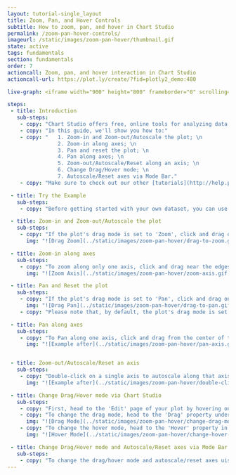 ```yaml
---
layout: tutorial-single_layout
title: Zoom, Pan, and Hover Controls
subtitle: How to zoom, pan, and hover in Chart Studio
permalink: /zoom-pan-hover-controls/
imageurl: /static/images/zoom-pan-hover/thumbnail.gif
state: active
tags: fundamentals
section: fundamentals
order: 7
actioncall: Zoom, pan, and hover interaction in Chart Studio
actioncall-url: https://plot.ly/create/?fid=plotly2_demo:480

live-graph: <iframe width="900" height="800" frameborder="0" scrolling="no" src="https://plot.ly/~plotly2_demo/480.embed"></iframe>

steps:
 - title: Introduction
   sub-steps:
    - copy: "Chart Studio offers free, online tools for analyzing data and making graphs. You can bring your graphing and data analysis to the next level with zoom, pan, and hover."
    - copy: "In this guide, we'll show you how to:"
    - copy: "   1. Zoom-in and Zoom-out/Autoscale the plot; \n
                2. Zoom-in along axes; \n
                3. Pan and reset the plot; \n
                4. Pan along axes; \n
                5. Zoom-out/Autoscale/Reset along an axis; \n
                6. Change Drag/Hover mode; \n
                7. Autoscale/Reset axes via Mode Bar." 
    - copy: "Make sure to check out our other [tutorials](http://help.plot.ly/tutorials/)!"

 - title: Try the Example
   sub-steps:
    - copy: "Before getting started with your own dataset, you can use the data featured in this tutorial by clicking on 'Open This Data in Chart Studio' on the left-hand side. It'll open in Chart Studio."

 - title: Zoom-in and Zoom-out/Autoscale the plot
   sub-steps:
    - copy: "If the plot's drag mode is set to 'Zoom', click and drag on the plot to zoom-in and double-click to zoom-out completely, i.e., autoscale both the axes."
      img: "![Drag Zoom](../static/images/zoom-pan-hover/drag-to-zoom.gif)"

 - title: Zoom-in along axes
   sub-steps:
    - copy: "To zoom along only one axis, click and drag near the edges of either one of the axes. Additionally, to zoom-in along both the axes together, click and drag near the corners of both the axes."
      img: "![Zoom Axis](../static/images/zoom-pan-hover/zoom-axis.gif)"

 - title: Pan and Reset the plot
   sub-steps:
    - copy: "If the plot's drag mode is set to 'Pan', click and drag on the plot to pan and double-click to reset the pan."
      img: "![Drag Pan](../static/images/zoom-pan-hover/drag-to-pan.gif)"
    - copy: "Please note that, by default, the plot's drag mode is set to 'Zoom'."

 - title: Pan along axes
   sub-steps:
    - copy: "To Pan along one axis, click and drag from the center of the axis."
      img: "![Example after](../static/images/zoom-pan-hover/pan-axis.gif)"


 - title: Zoom-out/Autoscale/Reset an axis
   sub-steps:
    - copy: "Double-click on a single axis to autoscale along that axis alone."
      img: "![Example after](../static/images/zoom-pan-hover/double-click-autoscale.gif)"

 - title: Change Drag/Hover mode via Chart Studio
   sub-steps:
    - copy: "First, head to the 'Edit' page of your plot by hovering on the plot's thumbnail and clicking on the 'Edit' button. This will redirect you to the [Chart Studio Workspace]((https://plot.ly/create/). When you are in the workspace, go to the 'General' section under the 'Style' menu."
    - copy: "To change the drag mode, head to the 'Drag' property under the 'Interactions' sub-panel and set the 'Mode' attribute using the dropdown menu."
      img: "![Drag Mode](../static/images/zoom-pan-hover/change-drag-mode.png)"
    - copy: "To change the hover mode, head to the 'Hover' property in the same 'Interactions' sub-panel and set the 'Mode' attribute using the dropdown menu."
      img: "![Hover Mode](../static/images/zoom-pan-hover/change-hover-mode.png)"

 - title: Change Drag/Hover mode and Autoscale/Reset axes via Mode Bar
   sub-steps:
    - copy: "To change the drag/hover mode and autoscale/reset axes uisng Mode Bar, please refer [Mode Bar documentation](https://help.plot.ly/getting-to-know-the-plotly-modebar/)."
---
```

